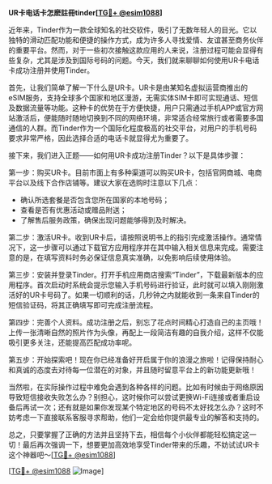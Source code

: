 **UR卡电话卡怎麽註冊tinder[[TG💪+ @esim1088](https://t.me/s/esim1088)]**

近年来，Tinder作为一款全球知名的社交软件，吸引了无数年轻人的目光。它以独特的滑动匹配功能和便捷的操作方式，成为许多人寻找爱情、友谊甚至商务伙伴的重要平台。然而，对于一些初次接触这款应用的人来说，注册过程可能会显得有些复杂，尤其是涉及到国际号码的问题。今天，我们就来聊聊如何使用UR卡电话卡成功注册并使用Tinder。

首先，让我们简单了解一下什么是UR卡。UR卡是由某知名虚拟运营商推出的eSIM服务，支持全球多个国家和地区漫游，无需实体SIM卡即可实现通话、短信及数据流量等功能。这种卡的优势在于方便快捷，用户只需通过手机APP或官方网站激活后，便能随时随地切换到不同的网络环境，非常适合经常旅行或者需要多国通信的人群。而Tinder作为一个国际化程度极高的社交平台，对用户的手机号码要求非常严格，因此选择合适的电话卡就显得尤为重要了。

接下来，我们进入正题——如何用UR卡成功注册Tinder？以下是具体步骤：

第一步：购买UR卡。目前市面上有多种渠道可以购买UR卡，包括官网商城、电商平台以及线下合作店铺等。建议大家在选购时注意以下几点：
- 确认所选套餐是否包含您所在国家的本地号码；
- 查看是否有优惠活动或赠品附送；
- 了解售后服务政策，确保出现问题能够得到及时解决。

第二步：激活UR卡。收到UR卡后，请按照说明书上的指引完成激活操作。通常情况下，这一步骤可以通过下载官方应用程序并在其中输入相关信息来完成。需要注意的是，在填写资料时务必保证信息真实准确，以免影响后续使用体验。

第三步：安装并登录Tinder。打开手机应用商店搜索“Tinder”，下载最新版本的应用程序。首次启动时系统会提示您输入手机号码进行验证，此时就可以填入刚刚激活好的UR卡号码了。如果一切顺利的话，几秒钟之内就能收到一条来自Tinder的短信验证码，将其正确填写即可完成注册流程。

第四步：完善个人资料。成功注册之后，别忘了花点时间精心打造自己的主页哦！上传一张清晰自然的照片作为头像，再配上一段简洁有趣的自我介绍，这样不仅能吸引更多关注，还能提高匹配成功率呢。

第五步：开始探索吧！现在你已经准备好开启属于你的浪漫之旅啦！记得保持耐心和真诚的态度去对待每一位潜在的对象，并且随时留意平台上的新功能更新哦！

当然啦，在实际操作过程中难免会遇到各种各样的问题。比如有时候由于网络原因导致短信接收失败怎么办？别担心，这时候你可以尝试更换Wi-Fi连接或者重启设备后再试一次；还有就是如果你发现某个特定地区的号码不太好找怎么办？这时不妨考虑一下直接联系客服寻求帮助，他们一定会给你提供最专业的解答和支持的。

总之，只要掌握了正确的方法并且坚持下去，相信每个小伙伴都能轻松搞定这一切！最后再次强调一下，想要更加高效地享受Tinder带来的乐趣，不妨试试UR卡这个神器吧～[[TG💪+ @esim1088](https://t.me/s/esim1088)]

[[TG💪+ @esim1088](https://t.me/s/esim1088) ![Image](https://i.postimg.cc/4NQfJmqS/Snipaste-2025-05-13-00-14-12.png)]